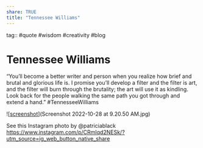 ```yaml
---
share: TRUE
title: "Tennessee Williams"
---
```



tag:: #quote #wisdom #creativity #blog 

# Tennessee Williams 
“You’ll become a better writer and person when you realize how brief and brutal and glorious life is. I promise you’ll develop a filter and the filter is art, and the filter will burn through the brutality; the art will use it as kindling. Look back for the people walking the same path you got through and extend a hand.” 
#TennesseeWilliams

![[screenshot](<Screenshot 2022-10-28 at 9.20.50 AM.jpg>)](Screenshot 2022-10-28 at 9.20.50 AM.jpg)


See this Instagram photo by @patriciablack
https://www.instagram.com/p/CRmIqd2NESk/?utm_source=ig_web_button_native_share
